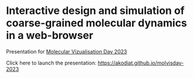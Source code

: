 # Interactive design and simulation of coarse-grained molecular dynamics in a web-browser
Presentation for [Molecular Vizualisation Day 2023](https://scivis.github.io/events/molvisday-2023/)

Click here to launch the presentation: https://akodiat.github.io/molvisday-2023
